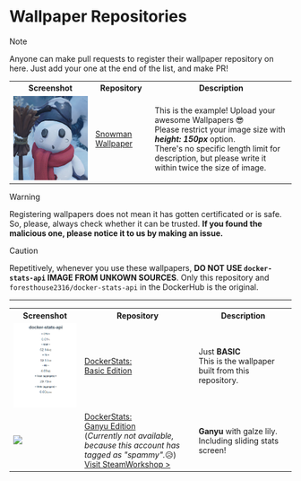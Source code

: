 # Wallpaper Repositories
> [!note]
> Anyone can make pull requests to register their wallpaper repository on here.
Just add your one at the end of the list, and make PR!

<table>
  <tr>
    <th>Screenshot</th>
    <th>Repository</th>
    <th>Description</th>
  </tr>
  <tr>
    <td><img src="./screenshots/ScreenshotExample.png" style="width: auto; height: 150px; object-fit: cover;"></td>
    <td><a href="https://github.com/ForestHouse2316/WallpaperEngine-DockerStats">Snowman Wallpaper</a></td>
    <td>This is the example! Upload your awesome Wallpapers 😎<br/>
        Please restrict your image size with <i><b>height: 150px</b></i> option.<br/>
        There's no specific length limit for description, but please write it within twice the size of image.
    </td>
  </tr>
</table>

> [!warning]
> Registering wallpapers does not mean it has gotten certificated or is safe.
> So, please, always check whether it can be trusted.
> **If you found the malicious one, please notice it to us by making an issue.**

> [!caution]
> Repetitively, whenever you use these wallpapers, **DO NOT USE `docker-stats-api` IMAGE FROM UNKOWN SOURCES**.
> Only this repository and `foresthouse2316/docker-stats-api` in the DockerHub is the original.

-----

<table>
  <tr>
    <th>Screenshot</th>
    <th>Repository</th>
    <th>Description</th>
  </tr>
  <tr>
    <td><img src="./screenshots/DockerStats-BasicEdition.png" style="width: auto; height: 150px; object-fit: cover;"></td>
    <td><a href="https://github.com/ForestHouse2316/WallpaperEngine-DockerStats">DockerStats:<br/>Basic Edition</a></td>
    <td>Just <b>BASIC</b><br/>
        This is the wallpaper built from this repository.</td>
  </tr>
  <tr>
    <td><img src="https://github.com/user-attachments/assets/6bec0cfb-0a69-4589-96cb-c5bb06d4b0fc" style="width: auto; height: 150px; object-fit: cover;"></td>
    <td><a href="https://github.com/GanyuLover/WallpaperEngine-DockerStats-Ganyu">DockerStats:<br/>Ganyu Edition</a><br/>
      (<i>Currently not available,<br/>because this account has tagged as "spammy".</i>😥)<br/>
      <a href="https://steamcommunity.com/sharedfiles/filedetails/?id=3489737351">Visit SteamWorkshop ></a></td>
    <td><b>Ganyu</b> with galze lily.<br/>
        Including sliding stats screen!</td>
  </tr>
</table>
